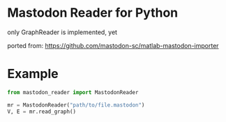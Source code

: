 # Mastodon Reader for Python
only GraphReader is implemented, yet

ported from: https://github.com/mastodon-sc/matlab-mastodon-importer

# Example
```python
from mastodon_reader import MastodonReader

mr = MastodonReader("path/to/file.mastodon")
V, E = mr.read_graph()
```
